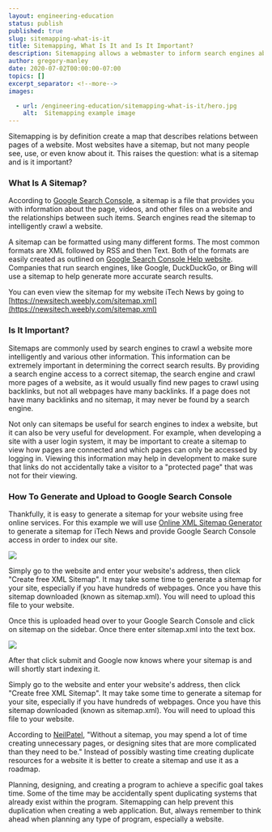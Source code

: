 ```yaml
---
layout: engineering-education
status: publish
published: true
slug: sitemapping-what-is-it
title: Sitemapping, What Is It and Is It Important?
description: Sitemapping allows a webmaster to inform search engines about URLs on a website that are available for crawling. A Sitemap is an XML file that lists the URLs for a site.
author: gregory-manley
date: 2020-07-02T00:00:00-07:00
topics: []
excerpt_separator: <!--more-->
images:

  - url: /engineering-education/sitemapping-what-is-it/hero.jpg
    alt:  Sitemapping example image
---
```

Sitemapping is by definition create a map that describes relations between pages of a website. Most websites have a sitemap, but not many people see, use, or even know about it. This raises the question: what is a sitemap and is it important?
<!--more-->

### What Is A Sitemap?
According to [Google Search Console](https://support.google.com/webmasters/answer/156184?hl=en), a sitemap is a file that provides you with information about the page, videos, and other files on a website and the relationships between such items. Search engines read the sitemap to intelligently crawl a website.

A sitemap can be formatted using many different forms. The most common formats are XML followed by RSS and then Text. Both of the formats are easily created as outlined on [Google Search Console Help website](https://support.google.com/webmasters/answer/183668?hl=en).  Companies that run search engines, like Google, DuckDuckGo, or Bing will use a sitemap to help generate more accurate search results.

You can even view the sitemap for my website iTech News by going to [https://newsitech.weebly.com/sitemap.xml](https://newsitech.weebly.com/sitemap.xml)

### Is It Important?
Sitemaps are commonly used by search engines to crawl a website more intelligently and various other information. This information can be extremely important in determining the correct search results. By providing a search engine access to a correct sitemap, the search engine and crawl more pages of a website, as it would usually find new pages to crawl using backlinks, but not all webpages have many backlinks. If a page does not have many backlinks and no sitemap, it may never be found by a search engine.

Not only can sitemaps be useful for search engines to index a website,  but it can also be very useful for development. For example, when developing a site with a user login system, it may be important to create a sitemap to view how pages are connected and which pages can only be accessed by logging in. Viewing this information may help in development to make sure that links do not accidentally take a visitor to a "protected page" that was not for their viewing.

### How To Generate and Upload to Google Search Console
Thankfully, it is easy to generate a sitemap for your website using free online services. For this example we will use [Online XML Sitemap Generator](https://www.web-site-map.com/xml_sitemap.php) to generate a sitemap for iTech News and provide Google Search Console access in order to index our site.

![](https://newsitech.weebly.com/uploads/2/0/5/4/20542424/5d9bf435-c752-47c0-b904-053022c179a7_orig.png)

Simply go to the website and enter your website's address, then click "Create free XML Sitemap". It may take some time to generate a sitemap for your site, especially if you have hundreds of webpages. Once you have this sitemap downloaded (known as sitemap.xml). You will need to upload this file to your website.

Once this is uploaded head over to your Google Search Console and click on sitemap on the sidebar. Once there enter sitemap.xml into the text box.

![](https://newsitech.weebly.com/uploads/2/0/5/4/20542424/screen-shot-2020-07-02-at-10-47-34-am_orig.png)

After that click submit and Google now knows where your sitemap is and will shortly start indexing it.

Simply go to the website and enter your website's address, then click "Create free XML Sitemap". It may take some time to generate a sitemap for your site, especially if you have hundreds of webpages. Once you have this sitemap downloaded (known as sitemap.xml). You will need to upload this file to your website.

According to [NeilPatel](https://neilpatel.com/blog/build-a-sitemap/), "Without a sitemap, you may spend a lot of time creating unnecessary pages, or designing sites that are more complicated than they need to be." Instead of possibly wasting time creating duplicate resources for a website it is better to create a sitemap and use it as a roadmap.

Planning, designing, and creating a program to achieve a specific goal takes time. Some of the time may be accidentally spent duplicating systems that already exist within the program. Sitemapping can help prevent this duplication when creating a web application. But, always remember to think ahead when planning any type of program, especially a website.
